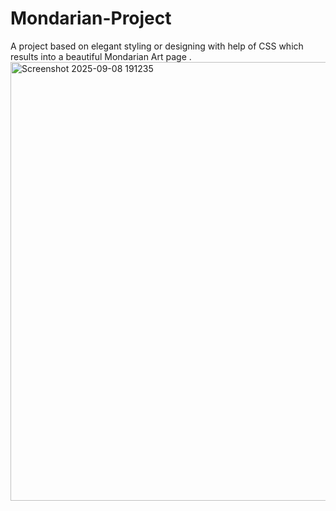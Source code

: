 # Mondarian-Project
A project based on  elegant styling or designing with help of CSS which results into a beautiful Mondarian Art  page .
<img width="646" height="702" alt="Screenshot 2025-09-08 191235" src="https://github.com/user-attachments/assets/1521dc7c-94a3-48a8-acb8-0cd11fca261b" />
